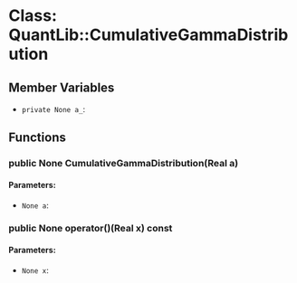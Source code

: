 # Class: QuantLib::CumulativeGammaDistribution

## Member Variables
- `private None a_`: 

## Functions
### public None CumulativeGammaDistribution(Real a)

#### Parameters:
- `None a`: 

### public None operator()(Real x) const

#### Parameters:
- `None x`: 

